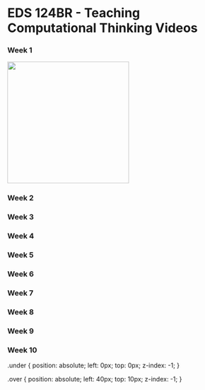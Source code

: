 # EDS 124BR - Teaching Computational Thinking Videos

### Week 1

<a href="https://youtu.be/qQUIAXceEC8">
  <div>
    <img width="275" src="https://res.cloudinary.com/marcomontalbano/image/upload/v1632528436/video_to_markdown/images/youtube--qQUIAXceEC8-c05b58ac6eb4c4700831b2b3070cd403.jpg"/>
  </div>
</a>

### Week 2

### Week 3

### Week 4

### Week 5

### Week 6

### Week 7

### Week 8

### Week 9

### Week 10

.under {
  position: absolute;
  left: 0px;
  top: 0px;
  z-index: -1;
}

.over {
  position: absolute;
  left: 40px;
  top: 10px;
  z-index: -1;
}
